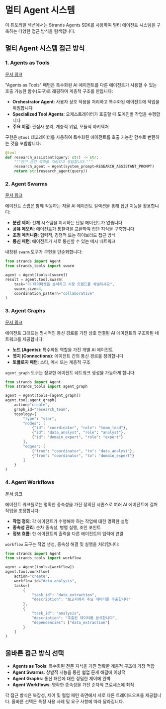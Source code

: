 # 멀티 Agent 시스템

이 튜토리얼 섹션에서는 Strands Agents SDK를 사용하여 멀티 에이전트 시스템을 구축하는 다양한 접근 방식을 탐색합니다.

## 멀티 Agent 시스템 접근 방식

### 1. Agents as Tools
[문서 링크](https://strandsagents.com/latest/user-guide/concepts/multi-agent/agents-as-tools/)

"Agents as Tools" 패턴은 특수화된 AI 에이전트를 다른 에이전트가 사용할 수 있는 호출 가능한 함수(도구)로 래핑하여 계층적 구조를 만듭니다:

- **Orchestrator Agent**: 사용자 상호 작용을 처리하고 특수화된 에이전트에 작업을 위임합니다
- **Specialized Tool Agents**: 오케스트레이터가 호출할 때 도메인별 작업을 수행합니다
- **주요 이점**: 관심사 분리, 계층적 위임, 모듈식 아키텍처

구현은 `@tool` 데코레이터를 사용하여 특수화된 에이전트를 호출 가능한 함수로 변환하는 것을 포함합니다:

```python
@tool
def research_assistant(query: str) -> str:
    """연구 관련 쿼리를 처리하고 응답합니다."""
    research_agent = Agent(system_prompt=RESEARCH_ASSISTANT_PROMPT)
    return str(research_agent(query))
```


### 2. Agent Swarms
[문서 링크](https://strandsagents.com/latest/user-guide/concepts/multi-agent/swarm/)

에이전트 스웜은 함께 작동하는 자율 AI 에이전트 컬렉션을 통해 집단 지능을 활용합니다:

- **분산 제어**: 전체 시스템을 지시하는 단일 에이전트가 없습니다
- **공유 메모리**: 에이전트가 통찰력을 교환하여 집단 지식을 구축합니다
- **조정 메커니즘**: 협력적, 경쟁적 또는 하이브리드 접근 방식
- **통신 패턴**: 에이전트가 서로 통신할 수 있는 메시 네트워크

내장된 `swarm` 도구가 구현을 단순화합니다:

```python
from strands import Agent
from strands_tools import swarm

agent = Agent(tools=[swarm])
result = agent.tool.swarm(
    task="이 데이터셋을 분석하고 시장 트렌드를 식별하세요",
    swarm_size=4,
    coordination_pattern="collaborative"
)
```

### 3. Agent Graphs
[문서 링크](https://strandsagents.com/latest/user-guide/concepts/multi-agent/graph/)

에이전트 그래프는 명시적인 통신 경로를 가진 상호 연결된 AI 에이전트의 구조화된 네트워크를 제공합니다:

- **노드 (Agents)**: 특수화된 역할을 가진 개별 AI 에이전트
- **엣지 (Connections)**: 에이전트 간의 통신 경로를 정의합니다
- **토폴로지 패턴**: 스타, 메시 또는 계층적 구조

`agent_graph` 도구는 정교한 에이전트 네트워크 생성을 가능하게 합니다:

```python
from strands import Agent
from strands_tools import agent_graph

agent = Agent(tools=[agent_graph])
agent.tool.agent_graph(
    action="create",
    graph_id="research_team",
    topology={
        "type": "star",
        "nodes": [
            {"id": "coordinator", "role": "team_lead"},
            {"id": "data_analyst", "role": "analyst"},
            {"id": "domain_expert", "role": "expert"}
        ],
        "edges": [
            {"from": "coordinator", "to": "data_analyst"},
            {"from": "coordinator", "to": "domain_expert"}
        ]
    }
)
```

### 4. Agent Workflows
[문서 링크](https://strandsagents.com/latest/user-guide/concepts/multi-agent/workflow/)

에이전트 워크플로는 명확한 종속성을 가진 정의된 시퀀스로 여러 AI 에이전트에 걸쳐 작업을 조정합니다:

- **작업 정의**: 각 에이전트가 수행해야 하는 작업에 대한 명확한 설명
- **종속성 관리**: 순차 종속성, 병렬 실행, 조인 포인트
- **정보 흐름**: 한 에이전트의 출력을 다른 에이전트의 입력에 연결

`workflow` 도구는 작업 생성, 종속성 해결 및 실행을 처리합니다:

```python
from strands import Agent
from strands_tools import workflow

agent = Agent(tools=[workflow])
agent.tool.workflow(
    action="create",
    workflow_id="data_analysis",
    tasks=[
        {
            "task_id": "data_extraction",
            "description": "보고서에서 주요 데이터를 추출합니다"
        },
        {
            "task_id": "analysis",
            "description": "추출된 데이터를 분석합니다",
            "dependencies": ["data_extraction"]
        }
    ]
)
```

## 올바른 접근 방식 선택

- **Agents as Tools**: 특수화된 전문 지식을 가진 명확한 계층적 구조에 가장 적합
- **Agent Swarms**: 창발적 지능을 통한 협업 문제 해결에 이상적
- **Agent Graphs**: 통신 패턴에 대한 정밀한 제어에 완벽
- **Agent Workflows**: 명확한 종속성을 가진 순차적 프로세스에 최적

각 접근 방식은 복잡성, 제어 및 협업 패턴 측면에서 서로 다른 트레이드오프를 제공합니다. 올바른 선택은 특정 사용 사례 및 요구 사항에 따라 달라집니다.
